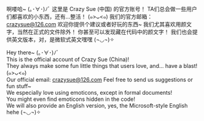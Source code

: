 啊喽哈~ (｡･∀･)ﾉﾞ
这里是 Crazy Sue (中国) 的官方账号！
TA们总会做一些用户们都喜欢的小东西，还有...整活！ (๑>ᴗ<๑)
我们的官方邮箱：crazysue@126.com 欢迎你提供个建议或者好玩的东西~
我们尤其喜欢用颜文字，当然在正式的文件除外！
你甚至可以发现藏在代码中的颜文字！
我们也会提供英文版本，对，是微软式英文嘿嘿 (¬◡¬)✧

Hey there~ (｡･∀･)ﾉﾞ  
This is the official account of Crazy Sue (China)!  
They always make some fun little things that users love, and... have a blast! (๑>ᴗ<๑)  
Our official email: crazysue@126.com Feel free to send us suggestions or fun stuff~  
We especially love using emoticons, except in formal documents!  
You might even find emoticons hidden in the code!  
We will also provide an English version, yes, the Microsoft-style English hehe (¬◡¬)✧
